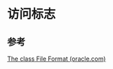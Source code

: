 # 访问标志




## 参考

[The class File Format (oracle.com)](https://docs.oracle.com/javase/specs/jvms/se17/html/jvms-4.html#jvms-4.3.2-200)
